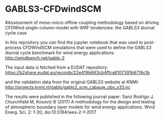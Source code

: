 # GABLS3-CFDwindSCM
#Assessment of meso-micro offline coupling methodology based on driving CFDWind single-column-model with WRF tendencies: the GABLS3 diurnal cycle case

In this repository you can find the jupyter notebook that was used to post-process CFDWindSCM simulations that were used to define the GABLS3 diurnal cycle benchmark for wind energy applications: 
http://windbench.net/gabls-3 

The input data is fetched from a EUDAT repository: 
https://b2share.eudat.eu/records/22e419b663cb4ffca8107391b6716c1b 

and the validation data from the original GABLS3 website at KNMI:
http://projects.knmi.nl/gabls/gabls3_scm_cabauw_obs_v33.nc

The results were published in the following journal paper: 
Sanz Rodrigo J, Churchfield M, Kosović B (2017) A methodology for the design and testing of atmospheric boundary layer models for wind energy applications. Wind Energ. Sci. 2: 1-20, doi:10.5194/wes-2-1-2017



